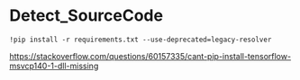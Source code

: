 # Detect_SourceCode



`!pip install -r requirements.txt --use-deprecated=legacy-resolver`


https://stackoverflow.com/questions/60157335/cant-pip-install-tensorflow-msvcp140-1-dll-missing 